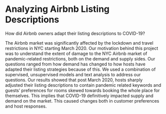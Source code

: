 # Analyzing Airbnb Listing Descriptions

How did Airbnb owners adapt their listing descriptions to COVID-19?

The Airbnb market was significantly affected by the lockdown and travel restrictions in NYC starting March 2020. Our motivation behind this project was to understand the extent of damage to the NYC Airbnb market of pandemic-related restrictions, both on the demand and supply sides. Our questions ranged from how demand has changed to how hosts have adapted their listing strategies because of this. We used a combination of supervised, unsupervised models and text analysis to address our questions. Our results showed that post March 2020, hosts sharply adjusted their listing descriptions to contain pandemic related keywords and guests’ preferences for rooms skewed towards booking the whole place for themselves. This implies that COVID-19 definitively impacted supply and demand on the market. This caused changes both in customer preferences and host responses.

